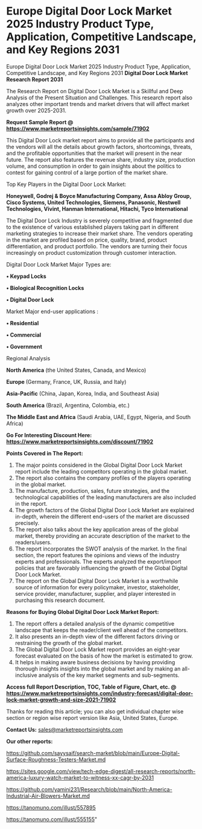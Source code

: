 # Europe Digital Door Lock Market 2025 Industry Product Type, Application, Competitive Landscape, and Key Regions 2031
Europe Digital Door Lock Market 2025 Industry Product Type, Application, Competitive Landscape, and Key Regions 2031
<strong>Digital Door Lock Market Research Report 2031</strong>

The Research Report on Digital Door Lock Market is a Skillful and Deep Analysis of the Present Situation and Challenges. This research report also analyzes other important trends and market drivers that will affect market growth over 2025-2031.

<strong>Request Sample Report @ <a href=https://www.marketreportsinsights.com/sample/71902>https://www.marketreportsinsights.com/sample/71902</a></strong>

This Digital Door Lock market report aims to provide all the participants and the vendors will all the details about growth factors, shortcomings, threats, and the profitable opportunities that the market will present in the near future. The report also features the revenue share, industry size, production volume, and consumption in order to gain insights about the politics to contest for gaining control of a large portion of the market share.

Top Key Players in the Digital Door Lock Market:

<strong>Honeywell, Godrej & Boyce Manufacturing Company, Assa Abloy Group, Cisco Systems, United Technologies, Siemens, Panasonic, Nestwell Technologies, Vivint, Hanman International, Hitachi, Tyco International</strong>

The Digital Door Lock Industry is severely competitive and fragmented due to the existence of various established players taking part in different marketing strategies to increase their market share. The vendors operating in the market are profiled based on price, quality, brand, product differentiation, and product portfolio. The vendors are turning their focus increasingly on product customization through customer interaction.

Digital Door Lock Market Major Types are:

<strong>• Keypad Locks

• Biological Recognition Locks

• Digital Door Lock</strong>

Market Major end-user applications :

<strong>• Residential

• Commercial

• Government</strong>

Regional Analysis

</u><strong><b>North America</b></strong> (the United States, Canada, and Mexico)

<strong><b>Europe </b></strong>(Germany, France, UK, Russia, and Italy)

<strong><b>Asia-Pacific</b></strong> (China, Japan, Korea, India, and Southeast Asia)

<strong><b>South America</b></strong> (Brazil, Argentina, Colombia, etc.)

<strong><b>The Middle East and Africa</b></strong> (Saudi Arabia, UAE, Egypt, Nigeria, and South Africa)

<strong>Go For Interesting Discount Here: <a href=https://www.marketreportsinsights.com/discount/71902>https://www.marketreportsinsights.com/discount/71902</a></strong>

<strong>Points Covered in The Report:</strong>
<ol>
  <li>The major points considered in the Global Digital Door Lock Market report include the leading competitors operating in the global market.</li>
  <li>The report also contains the company profiles of the players operating in the global market.</li>
  <li>The manufacture, production, sales, future strategies, and the technological capabilities of the leading manufacturers are also included in the report.</li>
  <li>The growth factors of the Global Digital Door Lock Market are explained in-depth, wherein the different end-users of the market are discussed precisely.</li>
  <li>The report also talks about the key application areas of the global market, thereby providing an accurate description of the market to the readers/users.</li>
  <li>The report incorporates the SWOT analysis of the market. In the final section, the report features the opinions and views of the industry experts and professionals. The experts analyzed the export/import policies that are favorably influencing the growth of the Global Digital Door Lock Market.</li>
  <li>The report on the Global Digital Door Lock Market is a worthwhile source of information for every policymaker, investor, stakeholder, service provider, manufacturer, supplier, and player interested in purchasing this research document.</li>
</ol>
<strong>Reasons for Buying Global Digital Door Lock Market Report:</strong>

<ol>
  <li>The report offers a detailed analysis of the dynamic competitive landscape that keeps the reader/client well ahead of the competitors.</li>
  <li>It also presents an in-depth view of the different factors driving or restraining the growth of the global market.</li>
  <li>The Global Digital Door Lock Market report provides an eight-year forecast evaluated on the basis of how the market is estimated to grow.</li>
  <li>It helps in making aware business decisions by having providing thorough insights insights into the global market and by making an all-inclusive analysis of the key market segments and sub-segments.</li>
</ol>
<strong>Access full Report Description, TOC, Table of Figure, Chart, etc. @ <a href=https://www.marketreportsinsights.com/industry-forecast/digital-door-lock-market-growth-and-size-2021-71902>https://www.marketreportsinsights.com/industry-forecast/digital-door-lock-market-growth-and-size-2021-71902</a></strong>


Thanks for reading this article; you can also get individual chapter wise section or region wise report version like Asia, United States, Europe.

<strong>Contact Us:</strong>
sales@marketreportsinsights.com

<strong>Our other reports:</strong>

<a href=https://github.com/sayysaif/search-market/blob/main/Europe-Digital-Surface-Roughness-Testers-Market.md>https://github.com/sayysaif/search-market/blob/main/Europe-Digital-Surface-Roughness-Testers-Market.md</a>

<a href=https://sites.google.com/view/tech-edge-digest/all-research-reports/north-america-luxury-watch-market-to-witness-xx-cagr-by-2031>https://sites.google.com/view/tech-edge-digest/all-research-reports/north-america-luxury-watch-market-to-witness-xx-cagr-by-2031</a>

<a href=https://github.com/yamini231/Research/blob/main/North-America-Industrial-Air-Blowers-Market.md>https://github.com/yamini231/Research/blob/main/North-America-Industrial-Air-Blowers-Market.md</a>

<a href=https://tanomuno.com/illust/557895>https://tanomuno.com/illust/557895</a>

<a href=https://tanomuno.com/illust/555155>https://tanomuno.com/illust/555155</a>"
